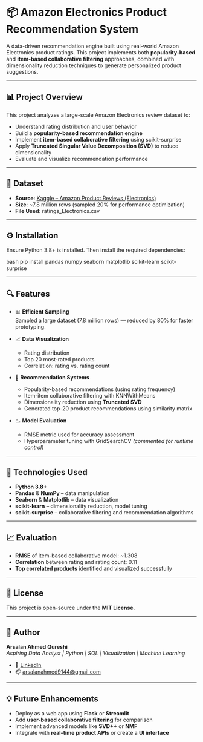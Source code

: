 
# 📦 Amazon Electronics Product Recommendation System

A data-driven recommendation engine built using real-world Amazon Electronics product ratings. This project implements both **popularity-based** and **item-based collaborative filtering** approaches, combined with dimensionality reduction techniques to generate personalized product suggestions.

---

## 📊 Project Overview

This project analyzes a large-scale Amazon Electronics review dataset to:

- Understand rating distribution and user behavior
- Build a **popularity-based recommendation engine**
- Implement **item-based collaborative filtering** using scikit-surprise
- Apply **Truncated Singular Value Decomposition (SVD)** to reduce dimensionality
- Evaluate and visualize recommendation performance

---

## 📂 Dataset

- **Source**: [Kaggle – Amazon Product Reviews (Electronics)](https://www.kaggle.com/datasets/irvifa/amazon-product-reviews/data)
- **Size**: ~7.8 million rows (sampled 20% for performance optimization)
- **File Used**: ratings_Electronics.csv

---

## ⚙️ Installation

Ensure Python 3.8+ is installed. Then install the required dependencies:

bash
pip install pandas numpy seaborn matplotlib scikit-learn scikit-surprise

---

## 🔍 Features

- 📊 **Efficient Sampling**  
  Sampled a large dataset (7.8 million rows) — reduced by 80% for faster prototyping.

- 📈 **Data Visualization**  
  - Rating distribution  
  - Top 20 most-rated products  
  - Correlation: rating vs. rating count  

- 🌟 **Recommendation Systems**  
  - Popularity-based recommendations (using rating frequency)  
  - Item-item collaborative filtering with KNNWithMeans  
  - Dimensionality reduction using **Truncated SVD**  
  - Generated top-20 product recommendations using similarity matrix  

- 📉 **Model Evaluation**  
  - RMSE metric used for accuracy assessment  
  - Hyperparameter tuning with GridSearchCV *(commented for runtime control)*  

---

## 🧠 Technologies Used

- **Python 3.8+**
- **Pandas** & **NumPy** – data manipulation
- **Seaborn** & **Matplotlib** – data visualization
- **scikit-learn** – dimensionality reduction, model tuning
- **scikit-surprise** – collaborative filtering and recommendation algorithms

- ---

## 📈 Evaluation

- **RMSE** of item-based collaborative model: ~1.308  
- **Correlation** between rating and rating count: 0.11  
- **Top correlated products** identified and visualized successfully  

---

## 📄 License

This project is open-source under the **MIT License**.

---

## 👤 Author

**Arsalan Ahmed Qureshi**  
*Aspiring Data Analyst | Python | SQL | Visualization | Machine Learning*  

- 🔗 [LinkedIn](https://www.linkedin.com/in/arsalanahmed9144/) <!-- Replace with actual link -->
- 📫 arsalanahmed9144@gmail.com <!-- Replace with actual email -->

---

## 💡 Future Enhancements

- Deploy as a web app using **Flask** or **Streamlit**  
- Add **user-based collaborative filtering** for comparison  
- Implement advanced models like **SVD++** or **NMF**  
- Integrate with **real-time product APIs** or create a **UI interface**  
